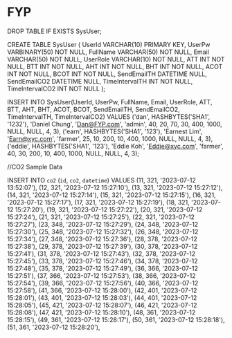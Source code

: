 # FYP
DROP TABLE IF EXISTS SysUser;

CREATE TABLE SysUser
(
   UserId    VARCHAR(10) PRIMARY KEY,
   UserPw    VARBINARY(50) NOT NULL,
   FullName  VARCHAR(50) NOT NULL,
   Email     VARCHAR(50) NOT NULL,
   UserRole  VARCHAR(10) NOT NULL,
   ATT      INT NOT NULL,
   BTT      INT NOT NULL,
   AHT      INT NOT NULL,
   BHT      INT NOT NULL,
   ACOT     INT NOT NULL,
   BCOT     INT NOT NULL,
   SendEmailTH DATETIME NULL,
   SendEmailCO2 DATETIME NULL,
   TimeIntervalTH INT NOT NULL,
   TimeIntervalCO2 INT NOT NULL
);

INSERT INTO SysUser(UserId, UserPw, FullName, Email, UserRole, ATT, BTT, AHT, BHT, ACOT, BCOT, SendEmailTH, SendEmailCO2, TimeIntervalTH, TimeIntervalCO2) VALUES
('dan', HASHBYTES('SHA1', '1232'), 'Daniel Chung', 'Dan@FYP.com', 'admin', 40, 20, 70, 30, 400, 1000, NULL, NULL, 4, 3),
('earn', HASHBYTES('SHA1', '123'), 'Earnest Lim', 'Earn@xyc.com', 'farmer', 25, 10, 200, 10, 400, 1000, NULL, NULL, 4, 3),
('eddie', HASHBYTES('SHA1', '123'), 'Eddie Koh', 'Eddie@xyc.com', 'farmer', 40, 30, 200, 10, 400, 1000, NULL, NULL, 4, 3);


//CO2 Sample Data

INSERT INTO `co2` (`id`, `co2`, `datetime`) VALUES
(11, 321, '2023-07-12 13:52:07'),
(12, 321, '2023-07-12 15:27:10'),
(13, 321, '2023-07-12 15:27:12'),
(14, 321, '2023-07-12 15:27:14'),
(15, 321, '2023-07-12 15:27:15'),
(16, 321, '2023-07-12 15:27:17'),
(17, 321, '2023-07-12 15:27:19'),
(18, 321, '2023-07-12 15:27:20'),
(19, 321, '2023-07-12 15:27:22'),
(20, 321, '2023-07-12 15:27:24'),
(21, 321, '2023-07-12 15:27:25'),
(22, 321, '2023-07-12 15:27:27'),
(23, 348, '2023-07-12 15:27:29'),
(24, 348, '2023-07-12 15:27:30'),
(25, 348, '2023-07-12 15:27:32'),
(26, 348, '2023-07-12 15:27:34'),
(27, 348, '2023-07-12 15:27:36'),
(28, 378, '2023-07-12 15:27:38'),
(29, 378, '2023-07-12 15:27:39'),
(30, 378, '2023-07-12 15:27:41'),
(31, 378, '2023-07-12 15:27:43'),
(32, 378, '2023-07-12 15:27:45'),
(33, 378, '2023-07-12 15:27:46'),
(34, 378, '2023-07-12 15:27:48'),
(35, 378, '2023-07-12 15:27:49'),
(36, 366, '2023-07-12 15:27:51'),
(37, 366, '2023-07-12 15:27:53'),
(38, 366, '2023-07-12 15:27:54'),
(39, 366, '2023-07-12 15:27:56'),
(40, 366, '2023-07-12 15:27:58'),
(41, 366, '2023-07-12 15:28:00'),
(42, 401, '2023-07-12 15:28:01'),
(43, 401, '2023-07-12 15:28:03'),
(44, 401, '2023-07-12 15:28:05'),
(45, 421, '2023-07-12 15:28:07'),
(46, 421, '2023-07-12 15:28:08'),
(47, 421, '2023-07-12 15:28:10'),
(48, 361, '2023-07-12 15:28:15'),
(49, 361, '2023-07-12 15:28:17'),
(50, 361, '2023-07-12 15:28:18'),
(51, 361, '2023-07-12 15:28:20'),
